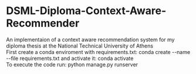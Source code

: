 # DSML-Diploma-Context-Aware-Recommender
An implementaion of a context aware recommendation system for my diploma thesis at the National Technical University of Athens
<br />First create a conda enviroment with requirements.txt: conda create --name <env> --file requirements.txt and activate it: conda activate <env>
<br />To execute the code run: python manage.py runserver
